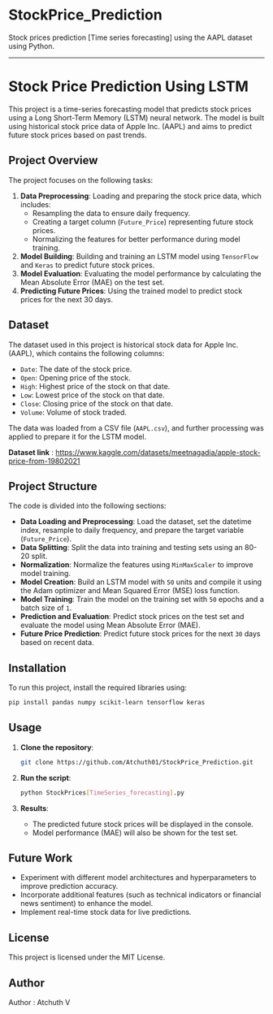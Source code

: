 # StockPrice_Prediction
 Stock prices prediction [Time series forecasting] using the AAPL dataset using Python.

---

# Stock Price Prediction Using LSTM

This project is a time-series forecasting model that predicts stock prices using a Long Short-Term Memory (LSTM) neural network. The model is built using historical stock price data of Apple Inc. (AAPL) and aims to predict future stock prices based on past trends.

## Project Overview

The project focuses on the following tasks:
1. **Data Preprocessing**: Loading and preparing the stock price data, which includes:
   - Resampling the data to ensure daily frequency.
   - Creating a target column (`Future_Price`) representing future stock prices.
   - Normalizing the features for better performance during model training.
2. **Model Building**: Building and training an LSTM model using `TensorFlow` and `Keras` to predict future stock prices.
3. **Model Evaluation**: Evaluating the model performance by calculating the Mean Absolute Error (MAE) on the test set.
4. **Predicting Future Prices**: Using the trained model to predict stock prices for the next 30 days.

## Dataset

The dataset used in this project is historical stock data for Apple Inc. (AAPL), which contains the following columns:
- `Date`: The date of the stock price.
- `Open`: Opening price of the stock.
- `High`: Highest price of the stock on that date.
- `Low`: Lowest price of the stock on that date.
- `Close`: Closing price of the stock on that date.
- `Volume`: Volume of stock traded.

The data was loaded from a CSV file (`AAPL.csv`), and further processing was applied to prepare it for the LSTM model.

**Dataset link** : https://www.kaggle.com/datasets/meetnagadia/apple-stock-price-from-19802021

## Project Structure

The code is divided into the following sections:

- **Data Loading and Preprocessing**: Load the dataset, set the datetime index, resample to daily frequency, and prepare the target variable (`Future_Price`).
- **Data Splitting**: Split the data into training and testing sets using an 80-20 split.
- **Normalization**: Normalize the features using `MinMaxScaler` to improve model training.
- **Model Creation**: Build an LSTM model with `50` units and compile it using the Adam optimizer and Mean Squared Error (MSE) loss function.
- **Model Training**: Train the model on the training set with `50` epochs and a batch size of `1`.
- **Prediction and Evaluation**: Predict stock prices on the test set and evaluate the model using Mean Absolute Error (MAE).
- **Future Price Prediction**: Predict future stock prices for the next `30` days based on recent data.

## Installation

To run this project, install the required libraries using:

```bash
pip install pandas numpy scikit-learn tensorflow keras
```

## Usage

1. **Clone the repository**:
   ```bash
   git clone https://github.com/Atchuth01/StockPrice_Prediction.git
   ```

2. **Run the script**:
   ```bash
   python StockPrices[TimeSeries_forecasting].py
   ```

3. **Results**:
   - The predicted future stock prices will be displayed in the console.
   - Model performance (MAE) will also be shown for the test set.

## Future Work

- Experiment with different model architectures and hyperparameters to improve prediction accuracy.
- Incorporate additional features (such as technical indicators or financial news sentiment) to enhance the model.
- Implement real-time stock data for live predictions.

## License

This project is licensed under the MIT License.

## Author
Author : Atchuth V